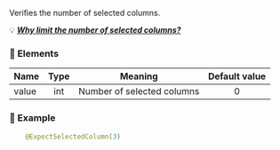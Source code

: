 Verifies the number of selected columns. <br>

💡 **_[Why limit the number of selected columns?](Why-limit-the-number-of-selected-columns)_**

### :wrench: Elements 
|Name     |Type | Meaning                     | Default value  |
| --------|:---:|:--------------------------:|:--------------:|
| value   | int |Number of selected columns  |        0       |

### :mag_right: Example
```java
    @ExpectSelectedColumn(3)
```
